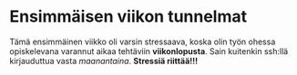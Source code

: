 # Ensimmäisen viikon tunnelmat

Tämä ensimmäinen viikko oli varsin stressaava, koska olin työn ohessa opiskelevana varannut aikaa tehtäviin **viikonlopusta**. Sain kuitenkin ssh:llä kirjauduttua vasta *maanantaina*. **Stressiä riittää!!!**


